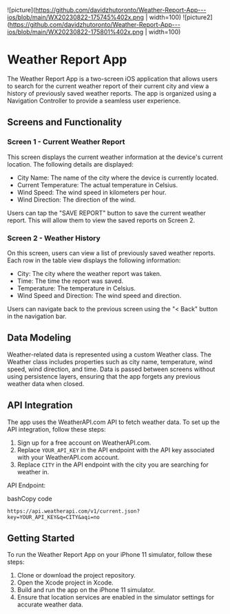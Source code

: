 ![picture](https://github.com/davidzhutoronto/Weather-Report-App---ios/blob/main/WX20230822-175745%402x.png | width=100)
![picture2](https://github.com/davidzhutoronto/Weather-Report-App---ios/blob/main/WX20230822-175801%402x.png | width=100)


Weather Report App
==================

The Weather Report App is a two-screen iOS application that allows users to search for the current weather report of their current city and view a history of previously saved weather reports. The app is organized using a Navigation Controller to provide a seamless user experience.

Screens and Functionality
-------------------------

### Screen 1 - Current Weather Report

This screen displays the current weather information at the device's current location. The following details are displayed:

-   City Name: The name of the city where the device is currently located.
-   Current Temperature: The actual temperature in Celsius.
-   Wind Speed: The wind speed in kilometers per hour.
-   Wind Direction: The direction of the wind.

Users can tap the "SAVE REPORT" button to save the current weather report. This will allow them to view the saved reports on Screen 2.

### Screen 2 - Weather History

On this screen, users can view a list of previously saved weather reports. Each row in the table view displays the following information:

-   City: The city where the weather report was taken.
-   Time: The time the report was saved.
-   Temperature: The temperature in Celsius.
-   Wind Speed and Direction: The wind speed and direction.

Users can navigate back to the previous screen using the "< Back" button in the navigation bar.

Data Modeling
-------------

Weather-related data is represented using a custom Weather class. The Weather class includes properties such as city name, temperature, wind speed, wind direction, and time. Data is passed between screens without using persistence layers, ensuring that the app forgets any previous weather data when closed.

API Integration
---------------

The app uses the WeatherAPI.com API to fetch weather data. To set up the API integration, follow these steps:

1.  Sign up for a free account on WeatherAPI.com.
2.  Replace `YOUR_API_KEY` in the API endpoint with the API key associated with your WeatherAPI.com account.
3.  Replace `CITY` in the API endpoint with the city you are searching for weather in.

API Endpoint:

bashCopy code

```https://api.weatherapi.com/v1/current.json?key=YOUR_API_KEY&q=CITY&aqi=no```

Getting Started
---------------

To run the Weather Report App on your iPhone 11 simulator, follow these steps:

1.  Clone or download the project repository.
2.  Open the Xcode project in Xcode.
3.  Build and run the app on the iPhone 11 simulator.
4.  Ensure that location services are enabled in the simulator settings for accurate weather data.
